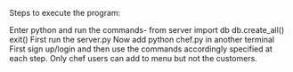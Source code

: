 Steps to execute the program:

Enter python and run the commands-
    from server import db
    db.create_all()
    exit()
First run the server.py
Now add python chef.py in another terminal
First sign up/login and then use the commands accordingly specified at each step.
Only chef users can add to menu but not the customers.